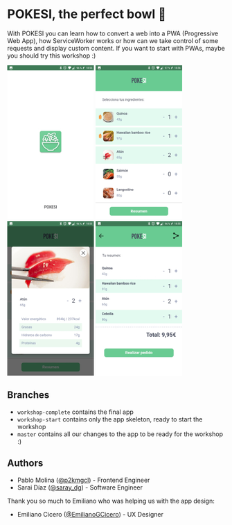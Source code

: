 # POKESI, the perfect bowl 🥗
With POKESI you can learn how to convert a web into a PWA (Progressive Web App), how ServiceWorker works or how can we take control of some requests and display custom content. If you want to start with PWAs, maybe you should try this workshop :)

![Launch Screen](img/pokesi-launch-screen.jpeg)
![Ingredient List Screen](img/pokesi-list-ingredients.jpeg)
![Ingredient Detail Screen](img/pokesi-ingredient-detail.jpeg)
![Resume Screen](img/pokesi-resume.jpeg)


## Branches
* `workshop-complete` contains the final app
* `workshop-start` contains only the app skeleton, ready to start the workshop 
* `master` contains all our changes to the app to be ready for the workshop :)

## Authors

* Pablo Molina ([@p2kmgcl](https://twitter.com/p2kmgcl)) - Frontend Engineer
* Sarai Díaz ([@saray_dg](https://twitter.com/saray_dg)) - Software Engineer

Thank you so much to Emiliano who was helping us with the app design:

* Emiliano Cicero ([@EmilianoGCicero](https://twitter.com/EmilianoGCicero)) - UX Designer

